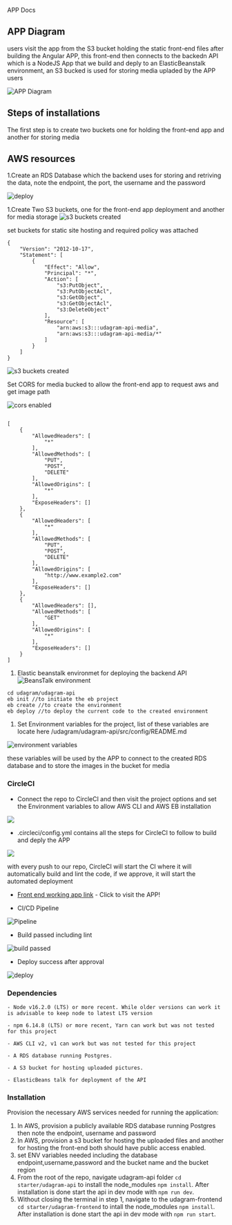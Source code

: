 APP Docs

## APP Diagram
users visit the app from the S3 bucket holding the static front-end files after building the Angular APP, this front-end then connects to the backedn API which is a NodeJS App that we build and deply to an ElasticBeanstalk environment, an S3 bucked is used for storing media upladed by the APP users

![APP Diagram](https://i.imgur.com/mqi2lG8.png)

## Steps of installations
The first step is to create two buckets one for holding the front-end app and another for storing media 

## AWS resources

1.Create an RDS Database which the backend uses for storing and retriving the data, note the endpoint, the port, the username and the password

![deploy](https://i.imgur.com/PTMkprG.png)

 
1.Create Two S3 buckets, one for the front-end app deployment and another for media storage
![s3 buckets created](https://i.imgur.com/mqk2243.png)

set buckets for static site hosting and required policy was attached

```
{
	"Version": "2012-10-17",
	"Statement": [
		{
			"Effect": "Allow",
			"Principal": "*",
			"Action": [
				"s3:PutObject",
				"s3:PutObjectAcl",
				"s3:GetObject",
				"s3:GetObjectAcl",
				"s3:DeleteObject"
			],
			"Resource": [
				"arn:aws:s3:::udagram-api-media",
				"arn:aws:s3:::udagram-api-media/*"
			]
		}
	]
}
```

![s3 buckets created](https://i.imgur.com/qpzGTME.png)

Set CORS for media bucked to allow the front-end app to request aws and get image path

![cors enabled](https://i.imgur.com/il4y5IS.png)

```

[
    {
        "AllowedHeaders": [
            "*"
        ],
        "AllowedMethods": [
            "PUT",
            "POST",
            "DELETE"
        ],
        "AllowedOrigins": [
            "*"
        ],
        "ExposeHeaders": []
    },
    {
        "AllowedHeaders": [
            "*"
        ],
        "AllowedMethods": [
            "PUT",
            "POST",
            "DELETE"
        ],
        "AllowedOrigins": [
            "http://www.example2.com"
        ],
        "ExposeHeaders": []
    },
    {
        "AllowedHeaders": [],
        "AllowedMethods": [
            "GET"
        ],
        "AllowedOrigins": [
            "*"
        ],
        "ExposeHeaders": []
    }
]

```



1. Elastic beanstalk environmet for deploying the backend API
![BeansTalk environment](https://i.imgur.com/569t7lx.png)

```
cd udagram/udagram-api
eb init //to initiate the eb project
eb create //to create the environment
eb deploy //to deploy the current code to the created environment

```

1. Set Environment variables for the project, list of these variables  are locate here  /udagram/udagram-api/src/config/README.md

![environment variables](https://i.imgur.com/Fr12Vfn.png)

these variables will be used by the APP to connect to the created RDS database and to store the images in the bucket for media
 

### CircleCI

- Connect the repo to CircleCI and then visit the project options and set the Environment variables to allow AWS CLI and AWS EB installation 

![](https://i.imgur.com/8n2spSn.png)

- .circleci/config.yml contains all the steps for CircleCI to follow to build and deply the APP

![](https://i.imgur.com/DCs5LBL.png)

with every push to our repo, CircleCI will start the CI where it will automatically build and lint the code, if we approve, it will start the automated deployment

- [Front end working app link](http://udagram-front.s3-website-us-east-1.amazonaws.com/) - Click to visit the APP!

- CI/CD Pipeline

![Pipeline](https://i.imgur.com/jDoZwSd.png)

- Build passed including lint

![build passed](https://i.imgur.com/DpHJN3a.png)


- Deploy success after approval

![deploy](https://i.imgur.com/6sQOy7f.png)



 
### Dependencies

```
- Node v16.2.0 (LTS) or more recent. While older versions can work it is advisable to keep node to latest LTS version

- npm 6.14.8 (LTS) or more recent, Yarn can work but was not tested for this project

- AWS CLI v2, v1 can work but was not tested for this project

- A RDS database running Postgres.

- A S3 bucket for hosting uploaded pictures.

- ElasticBeans talk for deployment of the API

```

### Installation

Provision the necessary AWS services needed for running the application:

1. In AWS, provision a publicly available RDS database running Postgres then note the endpoint, username and password
1. In AWS, provision a s3 bucket for hosting the uploaded files and another for hosting the front-end both should have public access enabled.  
1. set ENV variables needed including the database endpoint,username,password and the bucket name and the bucket region
1. From the root of the repo, navigate udagram-api folder `cd starter/udagram-api` to install the node_modules `npm install`. After installation is done start the api in dev mode with `npm run dev`.
1. Without closing the terminal in step 1, navigate to the udagram-frontend `cd starter/udagram-frontend` to intall the node_modules `npm install`. After installation is done start the api in dev mode with `npm run start`.